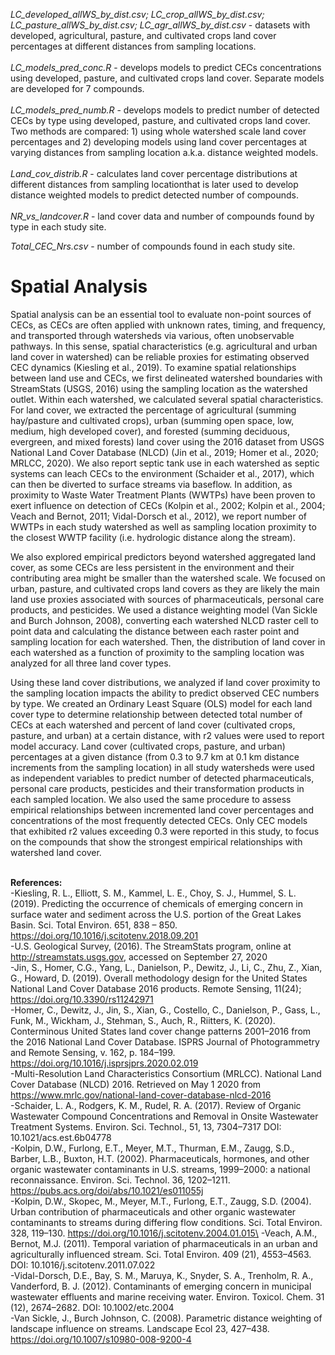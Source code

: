 *LC_developed_allWS_by_dist.csv; LC_crop_allWS_by_dist.csv; LC_pasture_allWS_by_dist.csv; LC_agr_allWS_by_dist.csv* - datasets with developed, agricultural, pasture, and cultivated crops land cover percentages at different distances from sampling locations. \
\
*LC_models_pred_conc.R* - develops models to predict CECs concentrations using developed, pasture, and cultivated crops land cover. Separate models are developed for 7 compounds.\
\
*LC_models_pred_numb.R* - develops models to predict number of detected CECs by type using developed, pasture, and cultivated crops land cover. Two methods are compared: 1) using whole watershed scale land cover percentages and 2) developing models using land cover percentages at varying distances from sampling location a.k.a. distance weighted models. \
\
*Land_cov_distrib.R* - calculates land cover percentage distributions at different distances from sampling locationthat is later used to develop distance weighted 
models to predict detected number of compounds.\
\
*NR_vs_landcover.R* - land cover data and number of compounds found by type in each study site.

*Total_CEC_Nrs.csv* - number of compounds found in each study site.

# Spatial Analysis

Spatial analysis can be an essential tool to evaluate non-point sources of CECs, as CECs are often applied with unknown rates, timing, and frequency, and transported 
through watersheds via various, often unobservable pathways. In this sense, spatial characteristics (e.g. agricultural and urban land cover in watershed) can be reliable
proxies for estimating observed CEC dynamics (Kiesling et al., 2019). To examine spatial relationships between land use and CECs, we first delineated watershed 
boundaries with StreamStats (USGS, 2016) using the sampling location as the watershed outlet. Within each watershed, we calculated several spatial characteristics. For 
land cover, we extracted the percentage of agricultural (summing hay/pasture and cultivated crops), urban (summing open space, low, medium, high developed cover), and 
forested (summing deciduous, evergreen, and mixed forests) land cover using the 2016 dataset from USGS National Land Cover Database (NLCD) (Jin et al., 2019; Homer et 
al., 2020; MRLCC, 2020). We also report septic tank use in each watershed as septic systems can leach CECs to the environment (Schaider et al., 2017), which can then be 
diverted to surface streams via baseflow. In addition, as proximity to Waste Water Treatment Plants (WWTPs) have been proven to exert influence on detection of CECs (Kolpin et al., 2002; Kolpin et 
al., 2004; Veach and Bernot, 2011; Vidal-Dorsch et al., 2012), we report number of WWTPs in each study watershed as well as sampling location proximity to the closest 
WWTP facility (i.e. hydrologic distance along the stream). 

We also explored empirical predictors beyond watershed aggregated land cover, as some CECs are less persistent in the environment and their contributing area might be 
smaller than the watershed scale. We focused on urban, pasture, and cultivated crops land covers as they are likely the main land use proxies associated with sources of 
pharmaceuticals, personal care products, and pesticides. We used a distance weighting model (Van Sickle and Burch Johnson, 2008), converting each watershed NLCD raster
cell to point data and calculating the distance between each raster point and sampling location for each watershed. Then, the distribution of land cover in each 
watershed as a function of proximity to the sampling location was analyzed for all three land cover types.  

Using these land cover distributions, we analyzed if land cover proximity to the sampling location impacts the ability to predict observed CEC numbers by type. We 
created an Ordinary Least Square (OLS) model for each land cover type to determine relationship between detected total number of CECs at each watershed and percent of 
land cover (cultivated crops, pasture, and urban) at a certain distance, with r2 values were used to report model accuracy. Land cover (cultivated crops, pasture, and 
urban) percentages at a given distance (from 0.3 to 9.7 km at 0.1 km distance increments from the sampling location) in all study watersheds were used as independent 
variables to predict number of detected pharmaceuticals, personal care products, pesticides and their transformation products in each sampled location. We also used the 
same procedure to assess empirical relationships between incremented land cover percentages and concentrations of the most frequently detected CECs. Only CEC models 
that exhibited r2 values exceeding 0.3 were reported in this study, to focus on the compounds that show the strongest empirical relationships with watershed land cover.

\
**References:** \
-Kiesling, R. L., Elliott, S. M., Kammel, L. E., Choy, S. J., Hummel, S. L. (2019). Predicting the occurrence of chemicals of emerging concern in surface water and sediment across the U.S. portion of the Great Lakes Basin. Sci. Total Environ. 651, 838 – 850. https://doi.org/10.1016/j.scitotenv.2018.09.201 \
-U.S. Geological Survey, (2016). The StreamStats program, online at http://streamstats.usgs.gov, accessed on September 27, 2020 \
-Jin, S., Homer, C.G., Yang, L., Danielson, P., Dewitz, J., Li, C., Zhu, Z., Xian, G., Howard, D. (2019). Overall methodology design for the United States National Land Cover Database 2016 products. Remote Sensing, 11(24); https://doi.org/10.3390/rs11242971 \
-Homer, C., Dewitz, J., Jin, S., Xian, G., Costello, C., Danielson, P., Gass, L., Funk, M., Wickham, J., Stehman, S., Auch, R., Riitters, K. (2020). Conterminous United States land cover change patterns 2001–2016 from the 2016 National Land Cover Database. ISPRS Journal of Photogrammetry and Remote Sensing, v. 162, p. 184–199. https://doi.org/10.1016/j.isprsjprs.2020.02.019 \
-Multi-Resolution Land Characteristics Consortium (MRLCC). National Land Cover Database (NLCD) 2016. Retrieved on May 1 2020 from https://www.mrlc.gov/national-land-cover-database-nlcd-2016 \
-Schaider, L. A., Rodgers, K. M., Rudel, R. A. (2017). Review of Organic Wastewater Compound Concentrations and Removal in Onsite Wastewater Treatment Systems. Environ. Sci. Technol., 51, 13, 7304–7317 DOI: 10.1021/acs.est.6b04778 \
-Kolpin, D.W., Furlong, E.T., Meyer, M.T., Thurman, E.M., Zaugg, S.D., Barber, L.B., Buxton, H.T. (2002). Pharmaceuticals, hormones, and other organic wastewater contaminants in U.S. streams, 1999–2000: a national reconnaissance. Environ. Sci. Technol. 36, 1202–1211. https://pubs.acs.org/doi/abs/10.1021/es011055j \
-Kolpin, D.W., Skopec, M., Meyer, M.T., Furlong, E.T., Zaugg, S.D. (2004). Urban contribution of pharmaceuticals and other organic wastewater contaminants to streams during differing flow conditions. Sci. Total Environ. 328, 119–130. https://doi.org/10.1016/j.scitotenv.2004.01.015\
-Veach, A.M., Bernot, M.J. (2011). Temporal variation of pharmaceuticals in an urban and agriculturally influenced stream. Sci. Total Environ. 409 (21), 4553–4563. DOI: 10.1016/j.scitotenv.2011.07.022 \
-Vidal-Dorsch, D.E., Bay, S. M., Maruya, K., Snyder, S. A., Trenholm, R. A., Vanderford, B. J. (2012). Contaminants of emerging concern in municipal wastewater effluents and marine receiving water. Environ. Toxicol. Chem. 31 (12), 2674–2682. DOI: 10.1002/etc.2004 \
-Van Sickle, J., Burch Johnson, C. (2008). Parametric distance weighting of landscape influence on streams. Landscape Ecol 23, 427–438. https://doi.org/10.1007/s10980-008-9200-4 
